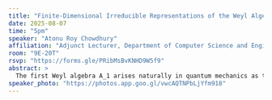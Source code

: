 ```yaml
---
title: "Finite-Dimensional Irreducible Representations of the Weyl Algebra in Characteristic p>0"
date: 2025-08-07
time: "5pm"
speaker: "Atonu Roy Chowdhury"
affiliation: "Adjunct Lecturer, Department of Computer Science and Engineering, School of Data and Sciences, BRAC University"
room: "9E-20T"
rsvp: "https://forms.gle/PRibMsBvKNHD9W5f9"
abstract: >
  The first Weyl algebra A_1 arises naturally in quantum mechanics as the algebra generated by position and momentum operators, satisfying the canonical commutation relation [∂,x]=1. In characteristic zero, this algebra admits no nontrivial finite-dimensional representations. In contrast, over a field of characteristic p>0, A_1 has a much richer structure: it admits a large center and possesses many finite-dimensional irreducible representations. In this talk, we describe how these representations can be classified by central characters, and how their dimensions are governed by algebraic properties of the center.
speaker_photo: "https://photos.app.goo.gl/vwcAQTNPbLjYfm918"
---
```

